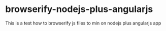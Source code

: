 # browserify-nodejs-plus-angularjs
This is a test how to browserify js files to min on nodejs plus angularjs app 
